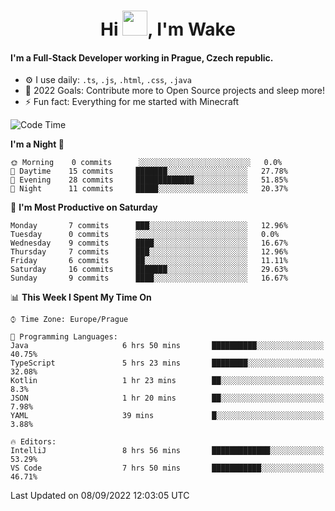 <h1 align="center">Hi <img src="https://raw.githubusercontent.com/MrWakeCZ/MrWakeCZ/master/Hi.gif" width="40px" />, I'm Wake</h1>

#### I'm a Full-Stack Developer working in Prague, Czech republic.
- ⚙️ I use daily: `.ts`, `.js`, `.html`, `.css`, `.java`
- 🥅 2022 Goals: Contribute more to Open Source projects and sleep more!
- ⚡ Fun fact: Everything for me started with Minecraft

<!--START_SECTION:waka-->
![Code Time](http://img.shields.io/badge/Code%20Time-2%2C669%20hrs%2037%20mins-blue)

**I'm a Night 🦉** 

```text
🌞 Morning    0 commits      ░░░░░░░░░░░░░░░░░░░░░░░░░   0.0% 
🌆 Daytime    15 commits     ███████░░░░░░░░░░░░░░░░░░   27.78% 
🌃 Evening    28 commits     █████████████░░░░░░░░░░░░   51.85% 
🌙 Night      11 commits     █████░░░░░░░░░░░░░░░░░░░░   20.37%

```
📅 **I'm Most Productive on Saturday** 

```text
Monday       7 commits      ███░░░░░░░░░░░░░░░░░░░░░░   12.96% 
Tuesday      0 commits      ░░░░░░░░░░░░░░░░░░░░░░░░░   0.0% 
Wednesday    9 commits      ████░░░░░░░░░░░░░░░░░░░░░   16.67% 
Thursday     7 commits      ███░░░░░░░░░░░░░░░░░░░░░░   12.96% 
Friday       6 commits      ██░░░░░░░░░░░░░░░░░░░░░░░   11.11% 
Saturday     16 commits     ███████░░░░░░░░░░░░░░░░░░   29.63% 
Sunday       9 commits      ████░░░░░░░░░░░░░░░░░░░░░   16.67%

```


📊 **This Week I Spent My Time On** 

```text
⌚︎ Time Zone: Europe/Prague

💬 Programming Languages: 
Java                     6 hrs 50 mins       ██████████░░░░░░░░░░░░░░░   40.75% 
TypeScript               5 hrs 23 mins       ████████░░░░░░░░░░░░░░░░░   32.08% 
Kotlin                   1 hr 23 mins        ██░░░░░░░░░░░░░░░░░░░░░░░   8.3% 
JSON                     1 hr 20 mins        ██░░░░░░░░░░░░░░░░░░░░░░░   7.98% 
YAML                     39 mins             █░░░░░░░░░░░░░░░░░░░░░░░░   3.88%

🔥 Editors: 
IntelliJ                 8 hrs 56 mins       █████████████░░░░░░░░░░░░   53.29% 
VS Code                  7 hrs 50 mins       ███████████░░░░░░░░░░░░░░   46.71%

```


 Last Updated on 08/09/2022 12:03:05 UTC
<!--END_SECTION:waka-->
